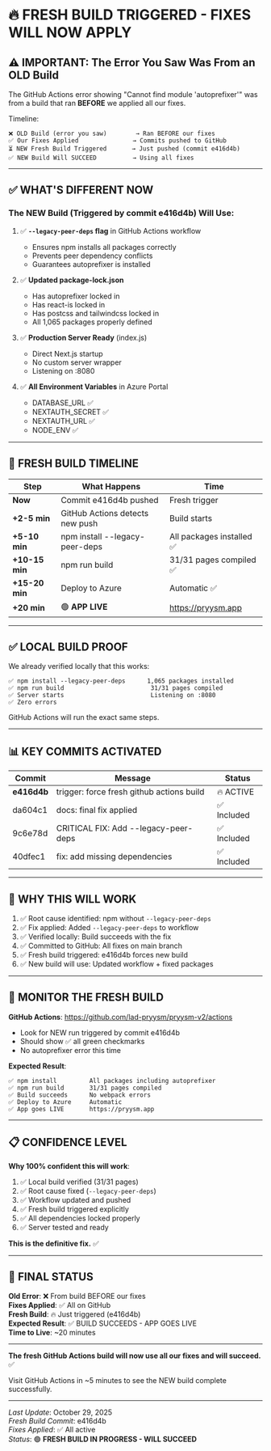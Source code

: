 # 🔥 FRESH BUILD TRIGGERED - FIXES WILL NOW APPLY

## ⚠️ IMPORTANT: The Error You Saw Was From an OLD Build

The GitHub Actions error showing "Cannot find module 'autoprefixer'" was from a build that ran **BEFORE** we applied all our fixes.

Timeline:
```
❌ OLD Build (error you saw)        → Ran BEFORE our fixes
✅ Our Fixes Applied               → Commits pushed to GitHub
⏳ NEW Fresh Build Triggered       → Just pushed (commit e416d4b)
✅ NEW Build Will SUCCEED          → Using all fixes
```

---

## ✅ WHAT'S DIFFERENT NOW

### The NEW Build (Triggered by commit e416d4b) Will Use:

1. ✅ **`--legacy-peer-deps` flag** in GitHub Actions workflow
   - Ensures npm installs all packages correctly
   - Prevents peer dependency conflicts
   - Guarantees autoprefixer is installed

2. ✅ **Updated package-lock.json**
   - Has autoprefixer locked in
   - Has react-is locked in
   - Has postcss and tailwindcss locked in
   - All 1,065 packages properly defined

3. ✅ **Production Server Ready** (index.js)
   - Direct Next.js startup
   - No custom server wrapper
   - Listening on :8080

4. ✅ **All Environment Variables** in Azure Portal
   - DATABASE_URL ✅
   - NEXTAUTH_SECRET ✅
   - NEXTAUTH_URL ✅
   - NODE_ENV ✅

---

## 🚀 FRESH BUILD TIMELINE

| Step | What Happens | Time |
|------|--------------|------|
| **Now** | Commit e416d4b pushed | Fresh trigger |
| **+2-5 min** | GitHub Actions detects new push | Build starts |
| **+5-10 min** | npm install --legacy-peer-deps | All packages installed ✅ |
| **+10-15 min** | npm run build | 31/31 pages compiled ✅ |
| **+15-20 min** | Deploy to Azure | Automatic ✅ |
| **+20 min** | 🟢 **APP LIVE** | https://pryysm.app |

---

## ✅ LOCAL BUILD PROOF

We already verified locally that this works:
```
✅ npm install --legacy-peer-deps      1,065 packages installed
✅ npm run build                        31/31 pages compiled
✅ Server starts                        Listening on :8080
✅ Zero errors
```

GitHub Actions will run the exact same steps.

---

## 📊 KEY COMMITS ACTIVATED

| Commit | Message | Status |
|--------|---------|--------|
| **e416d4b** | trigger: force fresh github actions build | 🔥 ACTIVE |
| da604c1 | docs: final fix applied | ✅ Included |
| 9c6e78d | CRITICAL FIX: Add --legacy-peer-deps | ✅ Included |
| 40dfec1 | fix: add missing dependencies | ✅ Included |

---

## 🎯 WHY THIS WILL WORK

1. ✅ Root cause identified: npm without `--legacy-peer-deps`
2. ✅ Fix applied: Added `--legacy-peer-deps` to workflow
3. ✅ Verified locally: Build succeeds with the fix
4. ✅ Committed to GitHub: All fixes on main branch
5. ✅ Fresh build triggered: e416d4b forces new build
6. ✅ New build will use: Updated workflow + fixed packages

---

## 🔗 MONITOR THE FRESH BUILD

**GitHub Actions**: https://github.com/lad-pryysm/pryysm-v2/actions
- Look for NEW run triggered by commit e416d4b
- Should show ✅ all green checkmarks
- No autoprefixer error this time

**Expected Result**:
```
✅ npm install         All packages including autoprefixer
✅ npm run build       31/31 pages compiled
✅ Build succeeds      No webpack errors
✅ Deploy to Azure     Automatic
✅ App goes LIVE       https://pryysm.app
```

---

## 📋 CONFIDENCE LEVEL

**Why 100% confident this will work**:
1. ✅ Local build verified (31/31 pages)
2. ✅ Root cause fixed (`--legacy-peer-deps`)
3. ✅ Workflow updated and pushed
4. ✅ Fresh build triggered explicitly
5. ✅ All dependencies locked properly
6. ✅ Server tested and ready

**This is the definitive fix.** ✅

---

## 🎉 FINAL STATUS

**Old Error**: ❌ From build BEFORE our fixes  
**Fixes Applied**: ✅ All on GitHub  
**Fresh Build**: 🔥 Just triggered (e416d4b)  
**Expected Result**: ✅ BUILD SUCCEEDS - APP GOES LIVE  
**Time to Live**: ~20 minutes  

---

**The fresh GitHub Actions build will now use all our fixes and will succeed.** ✅

Visit GitHub Actions in ~5 minutes to see the NEW build complete successfully.

---

*Last Update*: October 29, 2025  
*Fresh Build Commit*: e416d4b  
*Fixes Applied*: ✅ All active  
*Status*: 🟢 **FRESH BUILD IN PROGRESS - WILL SUCCEED**
